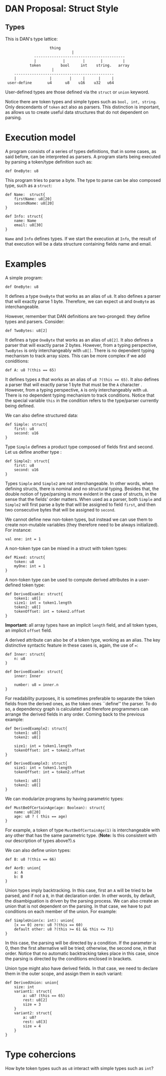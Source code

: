 # DAN Proposal: Struct Style

## Types

This is DAN's type lattice:

						thing
				             	  |
		         -----------------------------------------
		         |            |        |       |         |
		       token         bool     int    string.   array
                         |
        ---------------------------------------------
        |               |        |     |      |     |
     user-define       u4      u8    u16    u32   u64
    

User-defined types are those defined via the `struct` or `union` keyword.

Notice there are token types and simple types such as `bool, int, string`. Only descendants of `token` act also as parsers. This distinction is important, as allows us to create useful data structures that do not dependent on parsing.

# Execution model

A program consists of a series of types definitions, that in some cases, as said before, can be interpreted as parsers.  A program starts being executed by parsing a token/type definition such as:

```
def OneByte: u8
```

This program tries to parse a byte. The type to parse can be also composed type, such as a `struct`:

```
def Name:  struct{
	firstName: u8[20]
	secondName: u8[20]
}

def Info: struct{
	name: Name
	email: u8[30]
}
```

`Name` and `Info` defines types. If we start the execution at `Info`, the result of that execution will be a data structure containing fields name and email.


# Examples


A simple program:

```
def OneByte: u8
```

It defines a type `OneByte` that works as an alias of `u8`. It also defines a parser that will exactly parse 1 byte. Therefore, we can expect `u8` and `OneByte` as interchangeable.

However, remember that DAN definitions are two-pronged: they define types and  parsers. Consider:

```
def TwoBytes: u8[2]
```

It defines a type `OneByte` that works as an alias of `u8[2]`. It also defines a parser that will exactly parse 2 bytes. However, from a typing perspective, `TwoBytes` is only interchangeably with `u8[]`. There is no dependent typing mechanism to track array sizes. This can be more complex if we add coniditions:

```
def A: u8 ?(this == 65)
```

It defines types `A` that works as an alias of `u8 ?(this == 65)`. It also defines a parser that will exactly parse 1 byte that must be the `A` character . However, from a typing perspective, `A` is only interchangeably with `u8`. There is no dependent typing mechanism to track conditions. Notice that the special variable `this` in the condition refers to the type/parser currently being defined.

We can also define structured data:

```
def Simple: struct{
	first: u8
	second: u16
}
```

Type `Simple` defines a product type composed of fields first and second. Let us define another type :

```
def Simple2: struct{
	first: u8
	second: u16
}
```
Types `Simple` and `Simple2` are not interchangeable. In other words, when defining structs, there is nominal and no structural typing. Besides that, the double notion of type/parsing is more evident in the case of structs, in the sense that the fields' order matters. When used as a parser, both `Simple` and `Simple2` will first parse a byte that will be assigned to field `first`, and then two consecutive bytes that will be assigned to `second`.

We cannot define new non-token types, but instead we can use them to create non-mutable variables (they therefore need to be always initialized). For instance:

```
val one: int = 1
```

A non-token type can be mixed in a struct with token types:

```
def Mixed: struct{
	token: u8
	myOne: int = 1
}
```

A non-token type can be used to compute derived attributes in a user-defined token type:

```
def DerivedExamle: struct{
	token1: u8[]
	size1: int = token1.length
	token2: u8[]
	tokenOffset: int = token2.offset
}
```

**Important:**  all array types have an implicit `length` field, and all token types, an implicit `offset` field.

A derived attribute can also be of a token type, working as an alias. The key distinctive syntactic feature in these cases is, again, the use of `=`:

```
def Inner: struct{
	n: u8
}

def DerivedExamle: struct{
	inner: Inner
	
	number: u8 = inner.n
}
```


For readability purposes, it is sometimes preferable to separate the token fields from the derived ones, as the token ones ``define'' the parser. To do so, a dependency graph is calculated and therefore programmers can arrange the derived fields in any order. Coming back to the previous example:


```
def DerivedExample2: struct{
	token1: u8[]
	token2: u8[]
	
	size1: int = token1.length
	tokenOffset: int = token2.offset
}

def DerivedExample3: struct{
	size1: int = token1.length
	tokenOffset: int = token2.offset
	
	token1: u8[]
	token2: u8[]
}
```


We can modularize programs by having parametric types:

```
def MustBeOfCertainAge(age: Boolean): struct{
	name: u8[20]
	age: u8 ? ( this == age)
}
```

For example, a token of type `MustBeOfCertainAge(1)` is interchangeable with any other that has the same parametric type. (**Note:** Is this consistent with our description of types above?).s

We can also define union types:

```
def B: u8 ?(this == 66)

def AorB: union{
	a: A
	b: B
}
```

Union types imply backtracking. In this case, first an `A` will be tried to be parsed, and if not a `B`, in that declaration order. In other words, by default, the disambiguation is driven by the parsing process. We can also create an union that is not dependent on the parsing. In that case, we have to put conditions on each member of the union. For example:

```
def SimpleUnion(x: int): union{
	[x == 0] zero: u8 ?(this == 60)
	default other: u8 ?(this >= 61 && this <= 71)
}
```

In this case, the parsing will be directed by a condition. If the parameter is 0, then the first alternative will be tried; otherwise, the second one, in that order. Notice that no automatic backtracking takes place in this case, since the parsing is directed by the conditions enclosed in brackets.

Union type might also have derived fields. In that case, we need to declare them in the outer scope, and assign them in each variant:

```
def DerivedUnion: union{
	size: int
	variant1: struct{
		a: u8? (this == 65)
		rest: u8[2]
		size = 3
	}
	variant2: struct{
		a: u8?
		rest: u8[3]
		size = 4
	}
}
```


# Type cohercions

How byte token types such as `u8` interact with simple types such as `int`?


